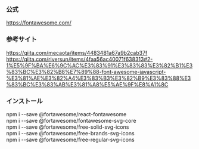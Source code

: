 ### 公式

https://fontawesome.com/

### 参考サイト

https://qiita.com/mecaota/items/4483481a67a9b2cab37f
https://qiita.com/riversun/items/4faa56ac40071f638313#2-1%E5%9F%BA%E6%9C%AC%E3%83%91%E3%83%83%E3%82%B1%E3%83%BC%E3%82%B8%E7%89%88-font-awesome-javascript-%E3%81%AE%E3%82%A4%E3%83%B3%E3%82%B9%E3%83%88%E3%83%BC%E3%83%AB%E3%81%A8%E5%AE%9F%E8%A1%8C

### インストール

npm i --save @fortawesome/react-fontawesome  
npm i --save @fortawesome/fontawesome-svg-core  
npm i --save @fortawesome/free-solid-svg-icons  
npm i --save @fortawesome/free-brands-svg-icons  
npm i --save @fortawesome/free-regular-svg-icons
